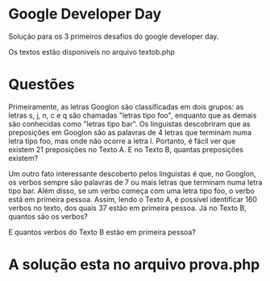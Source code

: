 # Google Developer Day

Solução para os 3 primeiros desafios do google developer day.

Os textos estão disponiveis no arquivo textob.php

# Questões
Primeiramente, as letras Googlon são classificadas em dois grupos: as letras s, j, n, c e q são 
chamadas "letras tipo foo", enquanto que as demais são conhecidas como "letras tipo bar".
Os linguistas descobriram que as preposições em Googlon são as palavras de 4 letras que terminam 
numa letra tipo foo, mas onde não ocorre a letra l. Portanto, é fácil ver que existem 21 preposições 
no Texto A. E no Texto B, quantas preposições existem?

Um outro fato interessante descoberto pelos linguistas é que, no Googlon, os verbos sempre são 
palavras de 7 ou mais letras que terminam numa letra tipo bar. Além disso, se um verbo começa com 
uma letra tipo foo, o verbo está em primeira pessoa.
Assim, lendo o Texto A, é possível identificar 160 verbos no texto, dos quais 37 estão em primeira pessoa.
Já no Texto B, quantos são os verbos?

E quantos verbos do Texto B estão em primeira pessoa?

# A solução esta no arquivo prova.php
